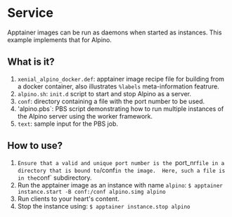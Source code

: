 # Service
Apptainer images can be run as daemons when started as instances.
This example implements that for Alpino.

## What is it?
1. `xenial_alpino_docker.def`: apptainer image recipe file for
    building from a docker container, also illustrates
    `%labels` meta-information featrure.
1. `alpino.sh`: `init.d` script to start and stop Alpino as a server.
1. `conf`: directory containing a file with the port number to be used.
1. 'alpino.pbs`: PBS script demonstrating how to run multiple
    instances of the Alpino server using the worker framework.
1. `text`: sample input for the PBS job.

## How to use?
1. `Ensure that a valid and unique port number is the `port_nr` file
    in a directory that is bound to `/conf` in the image.  Here, such
    a file is in the `conf` subdirectory.
1. Run the apptainer image as an instance with name `alpino`:
    `$ apptainer instance.start -B conf:/conf alpino.simg alpino`
1. Run clients to your heart's content.
1. Stop the instance using: `$ apptainer instance.stop alpino`
